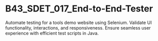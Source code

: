 # B43_SDET_017_End-to-End-Tester
Automate testing for a tools demo website using Selenium. Validate UI functionality, interactions, and responsiveness. Ensure seamless user experience with efficient test scripts in Java.
